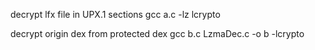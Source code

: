 decrypt lfx file in UPX.1 sections
gcc a.c -lz lcrypto

decrypt origin dex from protected dex
gcc b.c LzmaDec.c -o b -lcrypto

